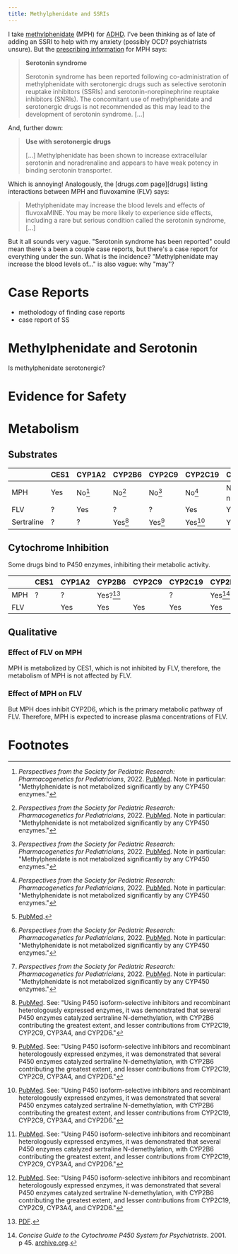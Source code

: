 ```yaml
---
title: Methylphenidate and SSRIs
---
```


I take [methylphenidate][mph] (MPH) for [ADHD][adhd]. I've been thinking as of
late of adding an SSRI to help with my anxiety (possibly OCD? psychiatrists
unsure). But the [prescribing information][medsinfo] for MPH says:

> **Serotonin syndrome**
>
> Serotonin syndrome has been reported following co-administration of
> methylphenidate with serotonergic drugs such as selective serotonin reuptake
> inhibitors (SSRIs) and serotonin-norepinephrine reuptake inhibitors
> (SNRIs). The concomitant use of methylphenidate and serotonergic drugs is not
> recommended as this may lead to the development of serotonin syndrome. [...]

And, further down:

> **Use with serotonergic drugs**
>
> [...] Methylphenidate has been shown to increase extracellular serotonin and
> noradrenaline and appears to have weak potency in binding serotonin
> transporter.

Which is annoying! Analogously, the [drugs.com page][drugs] listing interactions between MPH and fluvoxamine (FLV) says:

> Methylphenidate may increase the blood levels and effects of fluvoxaMINE. You
> may be more likely to experience side effects, including a rare but serious
> condition called the serotonin syndrome, [...]

But it all sounds very vague. "Serotonin syndrome has been reported" could mean
there's a been a couple case reports, but there's a case report for everything
under the sun. What is the incidence? "Methylphenidate may increase the blood
levels of..." is also vague: why "may"?

# Case Reports

- metholodogy of finding case reports
- case report of SS

# Methylphenidate and Serotonin

Is methylphenidate serotonergic?

# Evidence for Safety

# Metabolism

## Substrates

|            | CES1 | CYP1A2          | CYP2B6            | CYP2C9            | CYP2C19           | CYP2D6                                | CYP3A4            |
|------------|------|-------------------|-------------------|-------------------|-------------------|---------------------------------------|-------------------|
| MPH        | Yes  | No[^Girdwood2021] | No[^Girdwood2021] | No[^Girdwood2021] | No[^Girdwood2021] | No[^DeVane2000] and no[^Girdwood2021] | No[^Girdwood2021] |
| FLV        | ?    | Yes               | ?                 | ?                 | Yes               | Yes                                   | Yes               |
| Sertraline | ?    | ?                 | Yes[^Obach2005]   | Yes[^Obach2005]   | Yes[^Obach2005]   | Yes[^Obach2005]                       | Yes[^Obach2005]   |

## Cytochrome Inhibition

Some drugs bind to P450 enzymes, inhibiting their metabolic activity.

|     | CES1 | CYP1A2 | CYP2B6           | CYP2C9 | CYP2C19 | CYP2D6          | CYP3A4 |
|-----|------|--------|------------------|--------|---------|-----------------|--------|
| MPH | ?    | ?      | Yes?[^Baird2003] |        | ?       | Yes[^Cozza2001] | ?      |
| FLV |      | Yes    | Yes              | Yes    | Yes     | Yes             | Yes    |


## Qualitative

### Effect of FLV on MPH

MPH is metabolized by CES1, which is not inhibited by FLV, therefore, the
metabolism of MPH is not affected by FLV.

### Effect of MPH on FLV

But MPH does inhibit CYP2D6, which is the primary metabolic pathway of
FLV. Therefore, MPH is expected to increase plasma concentrations of FLV.

[medsinfo]: https://medsinfo.com.au/product-information/document/Ritalin_PI?drug_id=329&documenttype=pi
[mph]: https://en.wikipedia.org/wiki/Methylphenidate
[adhd]: /article/notes-on-managing-adhd

# Footnotes

[^DeVane2000]:
    [PubMed](https://pubmed.ncbi.nlm.nih.gov/10831022/).

[^Baird2003]:
    [PDF](https://journals.sagepub.com/doi/pdf/10.1177/070674370304800615).

[^Girdwood2021]:
    _Perspectives from the Society for Pediatric Research: Pharmacogenetics for Pediatricians_, 2022. [PubMed](https://pmc.ncbi.nlm.nih.gov/articles/PMC8492778/). Note in particular: "Methylphenidate is not metabolized significantly by any CYP450 enzymes."

[^Obach2005]:
    [PubMed](https://pubmed.ncbi.nlm.nih.gov/15547048/). See: "Using P450
    isoform-selective inhibitors and recombinant heterologously expressed
    enzymes, it was demonstrated that several P450 enzymes catalyzed sertraline
    N-demethylation, with CYP2B6 contributing the greatest extent, and lesser
    contributions from CYP2C19, CYP2C9, CYP3A4, and CYP2D6."

[^Cozza2001]:
    _Concise Guide to the Cytochrome P450 System for Psychiatrists_. 2001. p 45. [archive.org](https://archive.org/details/conciseguidetocy0000cozz/page/45/mode/2up).
